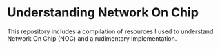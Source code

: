 # Understanding Network On Chip

This repository includes a compilation of resources I used to understand Network On Chip (NOC) and a rudimentary implementation.
